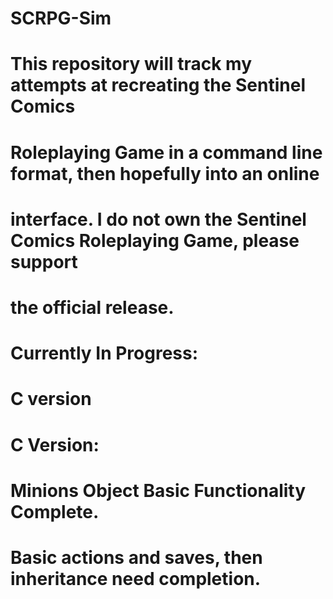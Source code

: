 # SCRPG-Sim
# This repository will track my attempts at recreating the Sentinel Comics
# Roleplaying Game in a command line format, then hopefully into an online
# interface. I do not own the Sentinel Comics Roleplaying Game, please support
# the official release.

# Currently In Progress:
# C version

# C Version:
# Minions Object Basic Functionality Complete.
# Basic actions and saves, then inheritance need completion.